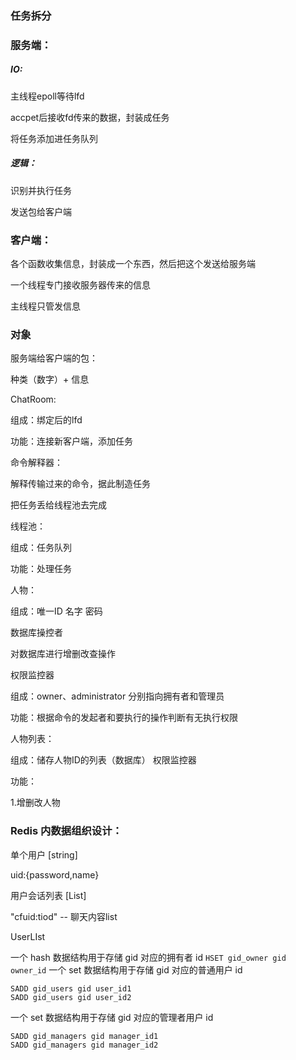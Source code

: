 ### 任务拆分

### 服务端：

##### IO:

主线程epoll等待lfd

accpet后接收fd传来的数据，封装成任务

将任务添加进任务队列



##### 逻辑：

识别并执行任务

发送包给客户端



### 客户端：

各个函数收集信息，封装成一个东西，然后把这个发送给服务端

一个线程专门接收服务器传来的信息

主线程只管发信息







### 对象

服务端给客户端的包：

种类（数字）+ 信息



ChatRoom:

组成：绑定后的lfd

功能：连接新客户端，添加任务



命令解释器：

解释传输过来的命令，据此制造任务

把任务丢给线程池去完成



线程池：

组成：任务队列

功能：处理任务



人物：

组成：唯一ID 名字 密码



数据库操控者

对数据库进行增删改查操作



权限监控器

组成：owner、administrator 分别指向拥有者和管理员

功能：根据命令的发起者和要执行的操作判断有无执行权限



人物列表：

组成：储存人物ID的列表（数据库）   权限监控器

功能：

1.增删改人物





### Redis 内数据组织设计：

单个用户 [string] 

uid:{password,name}



用户会话列表 [List]

"cfuid:tiod" --  聊天内容list



UserLIst 

一个 hash 数据结构用于存储 gid 对应的拥有者 id
`HSET gid_owner gid owner_id`
一个 set 数据结构用于存储 gid 对应的普通用户 id

```
SADD gid_users gid user_id1
SADD gid_users gid user_id2
```


一个 set 数据结构用于存储 gid 对应的管理者用户 id
```
SADD gid_managers gid manager_id1
SADD gid_managers gid manager_id2
```



